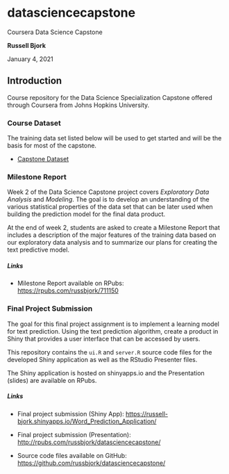# datasciencecapstone
Coursera Data Science Capstone  

**Russell Bjork**

January 4, 2021

## Introduction

Course repository for the Data Science Specialization Capstone offered
through Coursera from Johns Hopkins University.

### Course Dataset

The training data set listed below will be used to get started and will be the
basis for most of the capstone.

* [Capstone Dataset](https://d396qusza40orc.cloudfront.net/dsscapstone/dataset/Coursera-SwiftKey.zip)

### Milestone Report

Week 2 of the Data Science Capstone project covers *Exploratory Data Analysis*
and *Modeling*. The goal is to develop an understanding of the various
statistical properties of the data set that can be later used when building the
prediction model for the final data product.

At the end of week 2, students are asked to create a Milestone Report that
includes a description of the major features of the training data based on our
exploratory data analysis and to summarize our plans for creating the text
predictive model.

##### Links

* Milestone Report available on RPubs: <a target="_blank"  href="https://rpubs.com/russbjork/711150">https://rpubs.com/russbjork/711150</a>

### Final Project Submission

The goal for this final project assignment is to implement a learning model for
text prediction. Using the text prediction algorithm, create a product in Shiny
that provides a user interface that can be accessed by users.

This repository contains the `ui.R` and `server.R` source code files for the
developed Shiny application as well as the RStudio Presenter files.

The Shiny application is hosted on shinyapps.io and the Presentation (slides)
are available on RPubs.

##### Links

* Final project submission (Shiny App): <a target="_blank"  href="https://russell-bjork.shinyapps.io/Word_Prediction_Application/">https://russell-bjork.shinyapps.io/Word_Prediction_Application/</a>

* Final project submission (Presentation): <a target="_blank"  href="http://rpubs.com/russbjork/datasciencecapstone">http://rpubs.com/russbjork/datasciencecapstone/</a>

* Source code files available on GitHub: <a target="_blank"   href="https://github.com/russbjork/datasciencecapstone/">https://github.com/russbjork/datasciencecapstone/</a>

